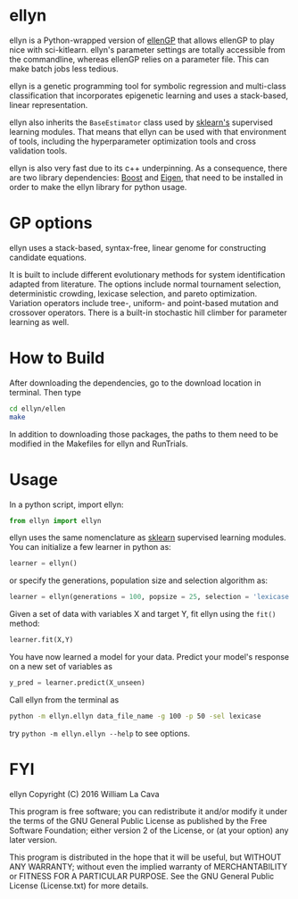 ellyn
=======

ellyn is a Python-wrapped version of [ellenGP](http://www.github.com/lacava/ellen) that allows ellenGP to play nice with sci-kitlearn. ellyn's parameter settings are totally accessible from the commandline, whereas ellenGP relies on a parameter file. This can make batch jobs less tedious. 

ellyn is a genetic programming tool for symbolic regression and multi-class classification that incorporates epigenetic learning and uses a stack-based, linear representation.

ellyn also inherits the `BaseEstimator` class used by [sklearn's](http://scikit-learn.org/) supervised learning modules. That means that ellyn can be used with that environment of tools, including the hyperparameter optimization tools and cross validation tools.

ellyn is also very fast due to its c++ underpinning. As a consequence, there are two library dependencies: [Boost](http://www.boost.org) and [Eigen](http://eigen.tuxfamily.org/index.php?title=Main_Page), that need to be installed in order to make the ellyn library for python usage.

GP options
=====
ellyn uses a stack-based, syntax-free, linear genome for constructing candidate equations. 

It is built to include different evolutionary methods for system identification adapted from literature. The options include  normal tournament selection, deterministic crowding, lexicase selection, and pareto optimization. Variation operators include tree-, uniform- and point-based mutation and crossover operators. There is a built-in stochastic hill climber for parameter learning as well. 


How to Build
============
After downloading the dependencies, go to the download location in terminal. Then type

```bash
cd ellyn/ellen
make
```

In addition to downloading those packages, the paths to them need to be modified in the Makefiles for ellyn and RunTrials. 

Usage
===
In a python script, import ellyn:

```python
from ellyn import ellyn
```

ellyn uses the same nomenclature as [sklearn](http://scikit-learn.org/) supervised learning modules. You can initialize a few learner in python as:

```python
learner = ellyn()
```

or specify the generations, population size and selection algorithm as:

```python
learner = ellyn(generations = 100, popsize = 25, selection = 'lexicase')
```

Given a set of data with variables X and target Y, fit ellyn using the ```fit()``` method:

```python
learner.fit(X,Y)
```

You have now learned a model for your data. Predict your model's response on a new set of variables as

```python
y_pred = learner.predict(X_unseen)
```

Call ellyn from the terminal as

```bash
python -m ellyn.ellyn data_file_name -g 100 -p 50 -sel lexicase
```

try `python -m ellyn.ellyn --help` to see options.

FYI
===
ellyn
Copyright (C) 2016  William La Cava


This program is free software; you can redistribute it and/or modify
it under the terms of the GNU General Public License as published by
the Free Software Foundation; either version 2 of the License, or
(at your option) any later version.

This program is distributed in the hope that it will be useful,
but WITHOUT ANY WARRANTY; without even the implied warranty of
MERCHANTABILITY or FITNESS FOR A PARTICULAR PURPOSE.  See the
GNU General Public License (License.txt) for more details.


 

